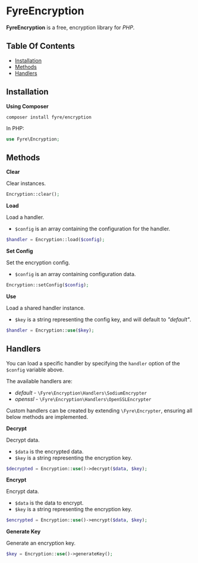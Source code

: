 # FyreEncryption

**FyreEncryption** is a free, encryption library for *PHP*.


## Table Of Contents
- [Installation](#installation)
- [Methods](#methods)
- [Handlers](#handlers)



## Installation

**Using Composer**

```
composer install fyre/encryption
```

In PHP:

```php
use Fyre\Encryption;
```


## Methods

**Clear**

Clear instances.

```php
Encryption::clear();
```

**Load**

Load a handler.

- `$config` is an array containing the configuration for the handler.

```php
$handler = Encryption::load($config);
```

**Set Config**

Set the encryption config.

- `$config` is an array containing configuration data.

```php
Encryption::setConfig($config);
```

**Use**

Load a shared handler instance.

- `$key` is a string representing the config key, and will default to *"default"*.

```php
$handler = Encryption::use($key);
```


## Handlers

You can load a specific handler by specifying the `handler` option of the `$config` variable above.

The available handlers are:
- *default* - `\Fyre\Encryption\Handlers\SodiumEncrypter`
- *openssl* - `\Fyre\Encryption\Handlers\OpenSSLEncrypter`

Custom handlers can be created by extending `\Fyre\Encrypter`, ensuring all below methods are implemented.

**Decrypt**

Decrypt data.

- `$data` is the encrypted data.
- `$key` is a string representing the encryption key.

```php
$decrypted = Encryption::use()->decrypt($data, $key);
```

**Encrypt**

Encrypt data.

- `$data` is the data to encrypt.
- `$key` is a string representing the encryption key.

```php
$encrypted = Encryption::use()->encrypt($data, $key);
```

**Generate Key**

Generate an encryption key.

```php
$key = Encryption::use()->generateKey();
```